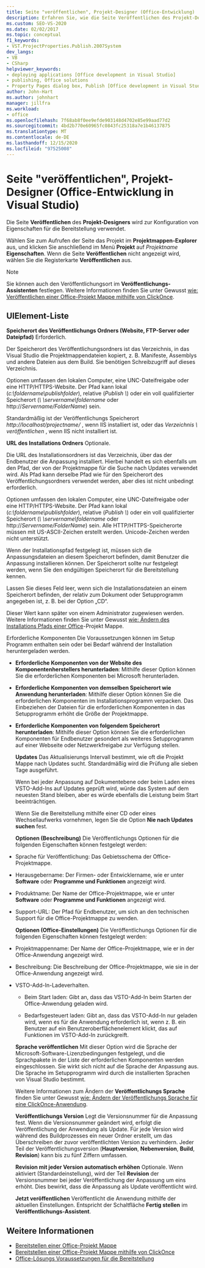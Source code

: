 ```yaml
---
title: Seite "veröffentlichen", Projekt-Designer (Office-Entwicklung)
description: Erfahren Sie, wie die Seite Veröffentlichen des Projekt-Designers in Visual Studio verwendet wird, um die Eigenschaften für die Bereitstellung zu konfigurieren.
ms.custom: SEO-VS-2020
ms.date: 02/02/2017
ms.topic: conceptual
f1_keywords:
- VST.ProjectProperties.Publish.2007System
dev_langs:
- VB
- CSharp
helpviewer_keywords:
- deploying applications [Office development in Visual Studio]
- publishing, Office solutions
- Property Pages dialog box, Publish [Office development in Visual Studio]
author: John-Hart
ms.author: johnhart
manager: jillfra
ms.workload:
- office
ms.openlocfilehash: 7f68ab8f0ee9efde903148d4702e85e99aad77d2
ms.sourcegitcommit: 4bd2b770e60965fc0843fc25318a7e1b46137875
ms.translationtype: MT
ms.contentlocale: de-DE
ms.lasthandoff: 12/15/2020
ms.locfileid: "97525008"
---
```

# <a name="publish-page-project-designer-office-development-in-visual-studio"></a>Seite "veröffentlichen", Projekt-Designer (Office-Entwicklung in Visual Studio)
  Die Seite **Veröffentlichen** des **Projekt-Designers** wird zur Konfiguration von Eigenschaften für die Bereitstellung verwendet.

 Wählen Sie zum Aufrufen der Seite das Projekt im **Projektmappen-Explorer** aus, und klicken Sie anschließend im Menü **Projekt** auf *Projektname* **Eigenschaften**. Wenn die Seite **Veröffentlichen** nicht angezeigt wird, wählen Sie die Registerkarte **Veröffentlichen** aus.

> [!NOTE]
> Sie können auch den Veröffentlichungsort im **Veröffentlichungs-Assistenten** festlegen. Weitere Informationen finden Sie unter Gewusst [wie: Veröffentlichen einer Office-Projekt Mappe mithilfe von ClickOnce](/previous-versions/bb386095(v=vs.110)).

## <a name="uielement-list"></a>UIElement-Liste
 **Speicherort des Veröffentlichungs Ordners (Website, FTP-Server oder Dateipfad)** Erforderlich.

 Der Speicherort des Veröffentlichungsordners ist das Verzeichnis, in das Visual Studio die Projektmappendateien kopiert, z. B. Manifeste, Assemblys und andere Dateien aus dem Build. Sie benötigen Schreibzugriff auf dieses Verzeichnis.

 Optionen umfassen den lokalen Computer, eine UNC-Dateifreigabe oder eine HTTP/HTTPS-Website. Der Pfad kann lokal (*c:\foldername\publishfolder*), relative (*Publish \\*) oder ein voll qualifizierter Speicherort (*\\ \servername\foldername* oder http://<em>Servername/FolderName</em>) sein.

 Standardmäßig ist der Veröffentlichungs Speicherort *http://localhost/projectname/* , wenn IIS installiert ist, oder das *Verzeichnis \\ veröffentlichen* , wenn IIS nicht installiert ist.

 **URL des Installations Ordners** Optionale.

 Die URL des Installationsordners ist das Verzeichnis, über das der Endbenutzer die Anpassung installiert. Hierbei handelt es sich ebenfalls um den Pfad, der von der Projektmappe für die Suche nach Updates verwendet wird. Als Pfad kann derselbe Pfad wie für den Speicherort des Veröffentlichungsordners verwendet werden, aber dies ist nicht unbedingt erforderlich.

 Optionen umfassen den lokalen Computer, eine UNC-Dateifreigabe oder eine HTTP/HTTPS-Website. Der Pfad kann lokal (*c:\foldername\publishfolder*), relative (*Publish \\*) oder ein voll qualifizierter Speicherort (*\\ \servername\foldername* oder http://<em>Servername/FolderName</em>) sein. Alle HTTP/HTTPS-Speicherorte müssen mit US-ASCII-Zeichen erstellt werden. Unicode-Zeichen werden nicht unterstützt.

 Wenn der Installationspfad festgelegt ist, müssen sich die Anpassungsdateien an diesem Speicherort befinden, damit Benutzer die Anpassung installieren können. Der Speicherort sollte nur festgelegt werden, wenn Sie den endgültigen Speicherort für die Bereitstellung kennen.

 Lassen Sie dieses Feld leer, wenn sich die Installationsdateien an einem Speicherort befinden, der relativ zum Dokument oder Setupprogramm angegeben ist, z. B. bei der Option „CD“.

 Dieser Wert kann später von einem Administrator zugewiesen werden. Weitere Informationen finden Sie unter Gewusst [wie: Ändern des Installations Pfads einer Office](/previous-versions/bb608626(v=vs.110))-Projekt Mappe.

  Erforderliche Komponenten Die Voraussetzungen können im Setup Programm enthalten sein oder bei Bedarf während der Installation heruntergeladen werden.

- **Erforderliche Komponenten von der Website des Komponentenherstellers herunterladen**: Mithilfe dieser Option können Sie die erforderlichen Komponenten bei Microsoft herunterladen.

- **Erforderliche Komponenten von demselben Speicherort wie Anwendung herunterladen**: Mithilfe dieser Option können Sie die erforderlichen Komponenten im Installationsprogramm verpacken. Das Einbeziehen der Dateien für die erforderlichen Komponenten in das Setupprogramm erhöht die Größe der Projektmappe.

- **Erforderliche Komponenten von folgendem Speicherort herunterladen**: Mithilfe dieser Option können Sie die erforderlichen Komponenten für Endbenutzer gesondert als weiteres Setupprogramm auf einer Webseite oder Netzwerkfreigabe zur Verfügung stellen.

  **Updates** Das Aktualisierungs Intervall bestimmt, wie oft die Projekt Mappe nach Updates sucht. Standardmäßig wird die Prüfung alle sieben Tage ausgeführt.

  Wenn bei jeder Anpassung auf Dokumentebene oder beim Laden eines VSTO-Add-Ins auf Updates geprüft wird, würde das System auf dem neuesten Stand bleiben, aber es würde ebenfalls die Leistung beim Start beeinträchtigen.

  Wenn Sie die Bereitstellung mithilfe einer CD oder eines Wechsellaufwerks vornehmen, legen Sie die Option **Nie nach Updates suchen** fest.

  **Optionen (Beschreibung)** Die Veröffentlichungs Optionen für die folgenden Eigenschaften können festgelegt werden:

- Sprache für Veröffentlichung: Das Gebietsschema der Office-Projektmappe.

- Herausgebername: Der Firmen- oder Entwicklername, wie er unter **Software** oder **Programme und Funktionen** angezeigt wird.

- Produktname: Der Name der Office-Projektmappe, wie er unter **Software** oder **Programme und Funktionen** angezeigt wird.

- Support-URL: Der Pfad für Endbenutzer, um sich an den technischen Support für die Office-Projektmappe zu wenden.

  **Optionen (Office-Einstellungen)** Die Veröffentlichungs Optionen für die folgenden Eigenschaften können festgelegt werden:

- Projektmappenname: Der Name der Office-Projektmappe, wie er in der Office-Anwendung angezeigt wird.

- Beschreibung: Die Beschreibung der Office-Projektmappe, wie sie in der Office-Anwendung angezeigt wird.

- VSTO-Add-In-Ladeverhalten.

  - Beim Start laden: Gibt an, dass das VSTO-Add-In beim Starten der Office-Anwendung geladen wird.

  - Bedarfsgesteuert laden: Gibt an, dass das VSTO-Add-In nur geladen wird, wenn es für die Anwendung erforderlich ist, wenn z. B. ein Benutzer auf ein Benutzeroberflächenelement klickt, das auf Funktionen im VSTO-Add-In zurückgreift.

  **Sprache veröffentlichen** Mit dieser Option wird die Sprache der Microsoft-Software-Lizenzbedingungen festgelegt, und die Sprachpakete in der Liste der erforderlichen Komponenten werden eingeschlossen. Sie wirkt sich nicht auf die Sprache der Anpassung aus. Die Sprache im Setupprogramm wird durch die installierten Sprachen von Visual Studio bestimmt.

  Weitere Informationen zum Ändern der **Veröffentlichungs Sprache** finden Sie unter Gewusst [wie: Ändern der Veröffentlichungs Sprache für eine ClickOnce-Anwendung](../deployment/how-to-change-the-publish-language-for-a-clickonce-application.md).

  **Veröffentlichungs Version** Legt die Versionsnummer für die Anpassung fest. Wenn die Versionsnummer geändert wird, erfolgt die Veröffentlichung der Anwendung als Update. Für jede Version wird während des Buildprozesses ein neuer Ordner erstellt, um das Überschreiben der zuvor veröffentlichten Version zu verhindern. Jeder Teil der Veröffentlichungsversion (**Hauptversion**, **Nebenversion**, **Build**, **Revision**) kann bis zu fünf Ziffern umfassen.

  **Revision mit jeder Version automatisch erhöhen** Optionale. Wenn aktiviert (Standardeinstellung), wird der Teil **Revision** der Versionsnummer bei jeder Veröffentlichung der Anpassung um eins erhöht. Dies bewirkt, dass die Anpassung als Update veröffentlicht wird.

  **Jetzt veröffentlichen** Veröffentlicht die Anwendung mithilfe der aktuellen Einstellungen. Entspricht der Schaltfläche **Fertig stellen** im **Veröffentlichungs-Assistent**.

## <a name="see-also"></a>Weitere Informationen

- [Bereitstellen einer Office-Projekt Mappe](../vsto/deploying-an-office-solution.md)
- [Bereitstellen einer Office-Projekt Mappe mithilfe von ClickOnce](../vsto/deploying-an-office-solution-by-using-clickonce.md)
- [Office-Lösungs Voraussetzungen für die Bereitstellung](/previous-versions/bb608617(v=vs.110))